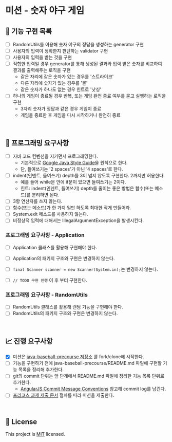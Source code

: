 # 미션 - 숫자 야구 게임

## 🚀 기능 구현 목록
- [ ] RandomUtils를 이용해 숫자 야구의 정답을 생성하는 generator 구현
- [ ] 사용자의 입력이 정확한지 판단하는 validator 구현
- [ ] 사용자의 입력을 받는 것을 구현
- [ ] 적합한 입력일 경우 generator를 통해 생성된 결과와 입력 받은 숫자를 비교하여 결과를 출력해주는 로직을 구현
    - 같은 자리에 같은 숫자가 있는 경우를 '스트라이크' 
    - 다른 자리에 숫자가 있는 경우를 '볼'
    - 같은 숫자가 하나도 없는 경우 힌트로 '낫싱'
- [ ] 하나의 게임이 종료될 경우 반복, 또는 게임 완전 종료 여부를 묻고 실행하는 로직을 구현
    - 3자리 숫자가 정답과 같은 경우 게임이 종료
    - 게임을 종료한 후 게임을 다시 시작하거나 완전히 종료



<br>

## 🎱 프로그래밍 요구사항
- [ ] 자바 코드 컨벤션을 지키면서 프로그래밍한다.
  - 기본적으로 [Google Java Style Guide](https://google.github.io/styleguide/javaguide.html)을 원칙으로 한다.
  - 단, 들여쓰기는 '2 spaces'가 아닌 '4 spaces'로 한다.
- [ ] indent(인덴트, 들여쓰기) depth를 3이 넘지 않도록 구현한다. 2까지만 허용한다.
  - 예를 들어 while문 안에 if문이 있으면 들여쓰기는 2이다.
  - 힌트: indent(인덴트, 들여쓰기) depth를 줄이는 좋은 방법은 함수(또는 메소드)를 분리하면 된다.
- [ ] 3항 연산자를 쓰지 않는다.
- [ ] 함수(또는 메소드)가 한 가지 일만 하도록 최대한 작게 만들어라.
- [ ] System.exit 메소드를 사용하지 않는다.
- [ ] 비정상적 입력에 대해서는 IllegalArgumentException을 발생시킨다.

### 프로그래밍 요구사항 - Application
- [ ] Application 클래스를 활용해 구현해야 한다.
- [ ] Application의 패키지 구조와 구현은 변경하지 않는다.
- [ ] `final Scanner scanner = new Scanner(System.in);`는 변경하지 않는다.
- [ ] `// TODO 구현 진행` 이 후 부터 구현한다.



### 프로그래밍 요구사항 - RandomUtils
- [ ] RandomUtils 클래스를 활용해 랜덤 기능을 구현해야 한다.
- [ ] RandomUtils의 패키지 구조와 구현은 변경하지 않는다.

<br>

## 📈 진행 요구사항
- [x] 미션은 [java-baseball-precourse 저장소](https://github.com/woowacourse/java-baseball-precourse) 를 fork/clone해 시작한다.
- [ ] 기능을 구현하기 전에 java-baseball-precourse/README.md 파일에 구현할 기능 목록을 정리해 추가한다.
- [ ] git의 commit 단위는 앞 단계에서 README.md 파일에 정리한 기능 목록 단위로 추가한다.
  - [AngularJS Commit Message Conventions](https://gist.github.com/stephenparish/9941e89d80e2bc58a153) 참고해 commit log를 남긴다.
- [ ] [프리코스 과제 제출 문서](https://github.com/woowacourse/woowacourse-docs/tree/master/precourse) 절차를 따라 미션을 제출한다.

<br>

## 📝 License

This project is [MIT](https://github.com/woowacourse/java-baseball-precourse/blob/master/LICENSE) licensed.
